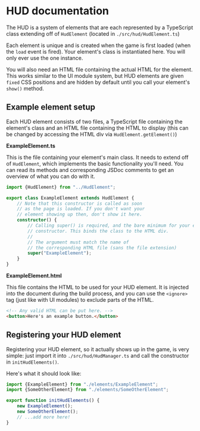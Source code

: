 # HUD documentation

The HUD is a system of elements that are each represented by a TypeScript class extending off of `HudElement` (located in `./src/hud/HudElement.ts`)

Each element is unique and is created when the game is first loaded (when the `load` event is fired). Your element's class is instantiated here. You will only ever use the one instance.

You will also need an HTML file containing the actual HTML for the element. This works similar to the UI module system, but HUD elements are given `fixed` CSS positions and are hidden by default until you call your element's `show()` method.

## Example element setup

Each HUD element consists of two files, a TypeScript file containing the element's class and an HTML file containing the HTML to display (this can be changed by accessing the HTML div via `HudElement.getElement()`)

**ExampleElement.ts**

This is the file containing your element's main class. It needs to extend off of `HudElement`, which implements the basic functionality you'll need. You can read its methods and corresponding JSDoc comments to get an overview of what you can do with it.

```typescript
import {HudElement} from "../HudElement";

export class ExampleElement extends HudElement {
	// Note that this constructor is called as soon
	// as the page is loaded. If you don't want your
	// element showing up then, don't show it here.
	constructor() {
		// Calling super() is required, and the bare minimum for your element's
		// constructor. This binds the class to the HTML div.
		//
		// The argument must match the name of
		// the corresponding HTML file (sans the file extension)
		super("ExampleElement");
	}
}
```

**ExampleElement.html**

This file contains the HTML to be used for your HUD element. It is injected into the document during the build process, and you can use the `<ignore>` tag (just like with UI modules) to exclude parts of the HTML.

```html
<!-- Any valid HTML can be put here. -->
<button>Here's an example button.</button>
```

## Registering your HUD element

Registering your HUD element, so it actually shows up in the game, is very simple: just import it into `./src/hud/HudManager.ts` and call the constructor in `initHudElements()`.

Here's what it should look like:

```typescript
import {ExampleElement} from "./elements/ExampleElement";
import {SomeOtherElement} from "./elements/SomeOtherElement";

export function initHudElements() {
	new ExampleElement();
	new SomeOtherElement();
	// ...add more here!
}
```